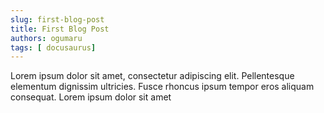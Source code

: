 ```yaml
---
slug: first-blog-post
title: First Blog Post
authors: ogumaru
tags: [ docusaurus]
---
```


Lorem ipsum dolor sit amet, consectetur adipiscing elit. Pellentesque elementum dignissim ultricies. Fusce rhoncus ipsum tempor eros aliquam consequat. Lorem ipsum dolor sit amet
